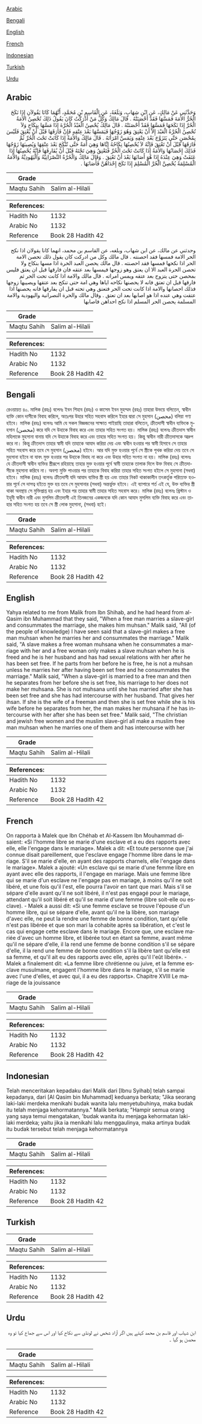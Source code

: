[Arabic](#arabic)

[Bengali](#bengali)

[English](#english)

[French](#french)

[Indonesian](#indonesian)

[Turkish](#turkish)

[Urdu](#urdu)

## Arabic


<div dir="rtl" lang="ar" style={{fontSize:'larger',backgroundColor:'#f8f9fa',padding:20}}>
وَحَدَّثَنِي عَنْ مَالِكٍ، عَنِ ابْنِ شِهَابٍ، وَبَلَغَهُ، عَنِ الْقَاسِمِ بْنِ مُحَمَّدٍ، أَنَّهُمَا كَانَا يَقُولاَنِ إِذَا نَكَحَ الْحُرُّ الأَمَةَ فَمَسَّهَا فَقَدْ أَحْصَنَتْهُ ‏.‏ قَالَ مَالِكٌ وَكُلُّ مَنْ أَدْرَكْتُ كَانَ يَقُولُ ذَلِكَ تُحْصِنُ الأَمَةُ الْحُرَّ إِذَا نَكَحَهَا فَمَسَّهَا فَقَدْ أَحْصَنَتْهُ ‏.‏ قَالَ مَالِكٌ يُحْصِنُ الْعَبْدُ الْحُرَّةَ إِذَا مَسَّهَا بِنِكَاحٍ وَلاَ تُحْصِنُ الْحُرَّةُ الْعَبْدَ إِلاَّ أَنْ يَعْتِقَ وَهُوَ زَوْجُهَا فَيَمَسَّهَا بَعْدَ عِتْقِهِ فَإِنْ فَارَقَهَا قَبْلَ أَنْ يَعْتِقَ فَلَيْسَ بِمُحْصَنٍ حَتَّى يَتَزَوَّجَ بَعْدَ عِتْقِهِ وَيَمَسَّ امْرَأَتَهُ ‏.‏ قَالَ مَالِكٌ وَالأَمَةُ إِذَا كَانَتْ تَحْتَ الْحُرِّ ثُمَّ فَارَقَهَا قَبْلَ أَنْ تَعْتِقَ فَإِنَّهُ لاَ يُحْصِنُهَا نِكَاحُهُ إِيَّاهَا وَهِيَ أَمَةٌ حَتَّى تُنْكَحَ بَعْدَ عِتْقِهَا وَيُصِيبَهَا زَوْجُهَا فَذَلِكَ إِحْصَانُهَا وَالأَمَةُ إِذَا كَانَتْ تَحْتَ الْحُرِّ فَتَعْتِقُ وَهِيَ تَحْتَهُ قَبْلَ أَنْ يُفَارِقَهَا فَإِنَّهُ يُحْصِنُهَا إِذَا عَتَقَتْ وَهِيَ عِنْدَهُ إِذَا هُوَ أَصَابَهَا بَعْدَ أَنْ تَعْتِقَ ‏.‏ وَقَالَ مَالِكٌ وَالْحُرَّةُ النَّصْرَانِيَّةُ وَالْيَهُودِيَّةُ وَالأَمَةُ الْمُسْلِمَةُ يُحْصِنَّ الْحُرَّ الْمُسْلِمَ إِذَا نَكَحَ إِحْدَاهُنَّ فَأَصَابَهَا ‏.‏
</div>
<div style={{backgroundColor:'#f8f9fa',padding:20, marginBottom: 10}}><table> <thead> <tr> <th>Grade</th> <th></th> </tr> </thead> <tbody> <tr><td>Maqtu Sahih</td><td>Salim al-Hilali</td></tr></tbody></table><table> <thead> <tr> <th>References:</th> <th></th> </tr> </thead> <tbody><tr><td>Hadith No</td><td>1132</td></tr><tr><td>Arabic No</td><td>1132</td></tr><tr><td>Reference</td><td>Book 28 Hadith 42</td></tr></tbody></table></div>


<div dir="rtl" lang="ar" style={{fontSize:'larger',backgroundColor:'#f8f9fa',padding:20}}>
وحدثني عن مالك، عن ابن شهاب، وبلغه، عن القاسم بن محمد، انهما كانا يقولان اذا نكح الحر الامة فمسها فقد احصنته . قال مالك وكل من ادركت كان يقول ذلك تحصن الامة الحر اذا نكحها فمسها فقد احصنته . قال مالك يحصن العبد الحرة اذا مسها بنكاح ولا تحصن الحرة العبد الا ان يعتق وهو زوجها فيمسها بعد عتقه فان فارقها قبل ان يعتق فليس بمحصن حتى يتزوج بعد عتقه ويمس امراته . قال مالك والامة اذا كانت تحت الحر ثم فارقها قبل ان تعتق فانه لا يحصنها نكاحه اياها وهي امة حتى تنكح بعد عتقها ويصيبها زوجها فذلك احصانها والامة اذا كانت تحت الحر فتعتق وهي تحته قبل ان يفارقها فانه يحصنها اذا عتقت وهي عنده اذا هو اصابها بعد ان تعتق . وقال مالك والحرة النصرانية واليهودية والامة المسلمة يحصن الحر المسلم اذا نكح احداهن فاصابها
</div>
<div style={{backgroundColor:'#f8f9fa',padding:20, marginBottom: 10}}><table> <thead> <tr> <th>Grade</th> <th></th> </tr> </thead> <tbody> <tr><td>Maqtu Sahih</td><td>Salim al-Hilali</td></tr></tbody></table><table> <thead> <tr> <th>References:</th> <th></th> </tr> </thead> <tbody><tr><td>Hadith No</td><td>1132</td></tr><tr><td>Arabic No</td><td>1132</td></tr><tr><td>Reference</td><td>Book 28 Hadith 42</td></tr></tbody></table></div>

## Bengali


<div dir="ltr" lang="bn" style={{fontSize:'larger',backgroundColor:'#f8f9fa',padding:20}}>
রেওয়ায়ত ৪০. মালিক (রহঃ) বলেনঃ ইবন শিহাব (রহঃ) ও কাসেম ইবন মুহম্মদ (রহঃ) তাহারা উভয়ে বলিতেন, স্বাধীন ব্যক্তি কোন দাসীকে বিবাহ করিলে, অতঃপর উহার সহিত সহবাস করিলে ইহার দ্বারা সে মুহসান (محصن) বলিয়া গণ্য হইবে। মালিক (রহঃ) বলেনঃ আমি যে সকল বিজ্ঞজনের সাক্ষাত পাইয়াছি তাহারা বলিতেন, ক্রীতদাসী স্বাধীন ব্যক্তিকে মুহসান (محصن) করে যদি সে উহাকে বিবাহ করে এবং তাহার সহিত সংগত হয়। মালিক (রহঃ) বলেনঃ ক্রীতদাস স্বাধীন মহিলাকে মুহসানা বানায় যদি সে উহাকে বিবাহ করে এবং তাহার সহিত সংগত হয়। কিন্তু স্বাধীন নারী ক্রীতদাসকে অদ্রুপ করে না। কিন্তু ক্রীতদাস তাহার স্বামী যদি তাহাকে আযাদ করিয়া দেয় এবং স্বাধীন হওয়ার পর স্বামী হিসাবে সে তাহার সহিত সহবাস করে তবে সে মুহসান (محصن) হইবে। আর যদি মুক্ত হওয়ার পূর্বে সে স্ত্রীকে পৃথক করিয়া দেয় তবে সে মুহসানা হইবে না যাবৎ মুক্ত হওয়ার পর উহাকে বিবাহ না করে এবং উহার সহিত সংগত না হয়। মালিক (রহঃ) বলেনঃ যে ক্রীতদাসী স্বাধীন ব্যক্তির স্ত্রীরূপে রহিয়াছে তাহার মুক্ত হওয়ার পূর্বে স্বামী তাহাকে তালাক দিলে উক্ত বিবাহ সে ক্রীতদাসীকে মুহসানা করিবে না। অবশ্য মুক্তি পাওয়ার পর তাহাকে বিবাহ করিয়া তাহার সহিত সংগত হইলে সে মুহসানা (সধবা) হইবে। মালিক (রহঃ) বলেনঃ ক্রীতদাসী যদি আযাদ ব্যক্তির স্ত্রী হয় এবং তাহার নিকট থাকাকালীন তৎকর্তৃক পরিত্যক্ত হওয়ার পূর্বে সে দাসত্ব হইতে মুক্ত হয় তবে সে মুহসানার (সধবা) অন্তর্ভুক্ত হইবে। এই ব্যাপারে শর্ত এই যে, উক্ত ব্যক্তির স্ত্রী থাকা অবস্থায় সে মুক্তিপ্রাপ্ত হয় এবং ইহার পর তাহার স্বামী তাহার সহিত সহবাস করে। মালিক (রহঃ) বলেনঃ খ্রিস্টান ও ইহুদী স্বাধীন নারী এবং মুসলিম ক্রীতদাসী এই তিনজনের একজনকে যদি কোন আযাদ মুসলিম ব্যক্তি বিবাহ করে এবং তাহার সহিত সংগত হয় তবে সে স্ত্রী লোক মুহসানা, (সধবা) হইে।
</div>
<div style={{backgroundColor:'#f8f9fa',padding:20, marginBottom: 10}}><table> <thead> <tr> <th>Grade</th> <th></th> </tr> </thead> <tbody> <tr><td>Maqtu Sahih</td><td>Salim al-Hilali</td></tr></tbody></table><table> <thead> <tr> <th>References:</th> <th></th> </tr> </thead> <tbody><tr><td>Hadith No</td><td>1132</td></tr><tr><td>Arabic No</td><td>1132</td></tr><tr><td>Reference</td><td>Book 28 Hadith 42</td></tr></tbody></table></div>

## English


<div dir="ltr" lang="en" style={{fontSize:'larger',backgroundColor:'#f8f9fa',padding:20}}>
Yahya related to me from Malik from Ibn Shihab, and he had heard from al-Qasim ibn Muhammad that they said, "When a free man marries a slave-girl and consummates the marriage, she makes him muhsan." Malik said, "All (of the people of knowledge) I have seen said that a slave-girl makes a free man muhsan when he marries her and consummates the marriage." Malik said, "A slave makes a free woman muhsana when he consummates a marriage with her and a free woman only makes a slave muhsan when he is freed and he is her husband and has had sexual relations with her after he has been set free. If he parts from her before he is free, he is not a muhsan unless he marries her after having been set free and he consummates the marriage." Malik said, "When a slave-girl is married to a free man and then he separates from her before she is set free, his marriage to her does not make her muhsana. She is not muhsana until she has married after she has been set free and she has had intercourse with her husband. That gives her ihsan. If she is the wife of a freeman and then she is set free while she is his wife before he separates from her, the man makes her muhsana if he has intercourse with her after she has been set free." Malik said, "The christian and jewish free women and the muslim slave-girl all make a muslim free man muhsan when he marries one of them and has intercourse with her
</div>
<div style={{backgroundColor:'#f8f9fa',padding:20, marginBottom: 10}}><table> <thead> <tr> <th>Grade</th> <th></th> </tr> </thead> <tbody> <tr><td>Maqtu Sahih</td><td>Salim al-Hilali</td></tr></tbody></table><table> <thead> <tr> <th>References:</th> <th></th> </tr> </thead> <tbody><tr><td>Hadith No</td><td>1132</td></tr><tr><td>Arabic No</td><td>1132</td></tr><tr><td>Reference</td><td>Book 28 Hadith 42</td></tr></tbody></table></div>

## French


<div dir="ltr" lang="fr" style={{fontSize:'larger',backgroundColor:'#f8f9fa',padding:20}}>
On rapporta à Malek que Ibn Chéhab et Al-Kassem Ibn Mouhammad disaient: «Si l'homme libre se marie d'une esclave et a eu des rapports avec elle, elle l'engage dans le mariage». Malek a dit: «Et toute personne que j'ai connue disait pareillement, que l'esclave engage l'homme libre dans le mariage. S'il se marie d'elle, en ayant des rapports charnels, elle l'engage dans le mariage». Malek a ajouté: «Un esclave qui se marie d'une femme libre en ayant avec elle des rapports, il l'engage en mariage. Mais une femme libre qui se marie d'un esclave ne l'engage pas en mariage, à moins qu'il ne soit libéré, et une fois qu'il l'est, elle pourra l'avoir en tant que mari. Mais s'il se sépare d'elle avant qu'il ne soit libéré, il n'est pas engagé pour le mariage, attendant qu'il soit libéré et qu'il se marie d'une femme (libre soit-elle ou esclave). - Malek a aussi dit: «Si une femme esclave se trouve l'épouse d'un homme libre, qui se sépare d'elle, avant qu'il ne la libère, son mariage d'avec elle, ne peut la rendre une femme de bonne condition, tant qu'elle n'est pas libérée et que son mari la cohabite après sa libération, et c'est le cas qui engage cette esclave dans le mariage. Encore que, une esclave mariée d'avec un homme libre, et libérée tout en étant sa femme, avant même qu'il ne sépare d'elle, il la rend une femme de bonne condition s'il se sépare d'elle, il la rend une femme de bonne condition s'il la libère tant qu'elle est sa femme, et qu'il ait eu des rapports avec elle, après qu'il l'eût libéré». - Malek a finalement dit: «La femme libre chrétienne ou juive, et la femme esclave musulmane, engagent l'homme libre dans le mariage, s'il se marie avec l'une d'elles, et avec qui, il a eu des rapports». Chapitre XVIII Le mariage de la jouissance
</div>
<div style={{backgroundColor:'#f8f9fa',padding:20, marginBottom: 10}}><table> <thead> <tr> <th>Grade</th> <th></th> </tr> </thead> <tbody> <tr><td>Maqtu Sahih</td><td>Salim al-Hilali</td></tr></tbody></table><table> <thead> <tr> <th>References:</th> <th></th> </tr> </thead> <tbody><tr><td>Hadith No</td><td>1132</td></tr><tr><td>Arabic No</td><td>1132</td></tr><tr><td>Reference</td><td>Book 28 Hadith 42</td></tr></tbody></table></div>

## Indonesian


<div dir="ltr" lang="id" style={{fontSize:'larger',backgroundColor:'#f8f9fa',padding:20}}>
Telah menceritakan kepadaku dari Malik dari [Ibnu Syihab] telah sampai kepadanya, dari [Al Qasim bin Muhammad] keduanya berkata; "Jika seorang laki-laki merdeka menikahi budak wanita lalu menyetubuhinya, maka budak itu telah menjaga kehormatannya." Malik berkata; "Hampir semua orang yang saya temui mengatakan, 'budak wanita itu menjaga kehormatan laki-laki merdeka; yaitu jika ia menikahi lalu menggaulinya, maka artinya budak itu budak tersebut telah menjaga kehormatannya
</div>
<div style={{backgroundColor:'#f8f9fa',padding:20, marginBottom: 10}}><table> <thead> <tr> <th>Grade</th> <th></th> </tr> </thead> <tbody> <tr><td>Maqtu Sahih</td><td>Salim al-Hilali</td></tr></tbody></table><table> <thead> <tr> <th>References:</th> <th></th> </tr> </thead> <tbody><tr><td>Hadith No</td><td>1132</td></tr><tr><td>Arabic No</td><td>1132</td></tr><tr><td>Reference</td><td>Book 28 Hadith 42</td></tr></tbody></table></div>

## Turkish


<div dir="ltr" lang="tr" style={{fontSize:'larger',backgroundColor:'#f8f9fa',padding:20}}>

</div>
<div style={{backgroundColor:'#f8f9fa',padding:20, marginBottom: 10}}><table> <thead> <tr> <th>Grade</th> <th></th> </tr> </thead> <tbody> <tr><td>Maqtu Sahih</td><td>Salim al-Hilali</td></tr></tbody></table><table> <thead> <tr> <th>References:</th> <th></th> </tr> </thead> <tbody><tr><td>Hadith No</td><td>1132</td></tr><tr><td>Arabic No</td><td>1132</td></tr><tr><td>Reference</td><td>Book 28 Hadith 42</td></tr></tbody></table></div>

## Urdu


<div dir="rtl" lang="ur" style={{fontSize:'larger',backgroundColor:'#f8f9fa',padding:20}}>
ابن شہاب اور قاسم بن محمد کہتے ہیں اگر آزاد شخص نے لونڈی سے نکاح کیا اور اس سے جماع کیا تو وہ محصن ہو گیا ۔
</div>
<div style={{backgroundColor:'#f8f9fa',padding:20, marginBottom: 10}}><table> <thead> <tr> <th>Grade</th> <th></th> </tr> </thead> <tbody> <tr><td>Maqtu Sahih</td><td>Salim al-Hilali</td></tr></tbody></table><table> <thead> <tr> <th>References:</th> <th></th> </tr> </thead> <tbody><tr><td>Hadith No</td><td>1132</td></tr><tr><td>Arabic No</td><td>1132</td></tr><tr><td>Reference</td><td>Book 28 Hadith 42</td></tr></tbody></table></div>